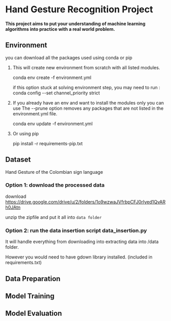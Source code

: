 # Hand Gesture Recognition Project

**This project aims to put your understanding of machine learning algorithms into practice
with a real world problem.**
## Environment

you can download all the packages used using conda or pip
1. This will create new environment from scratch with all listed modules.

    conda env create -f environment.yml

    if this option stuck at solving environment step, you may need to run : conda config --set channel_priority strict

2. If you already have an env and want to install the modules only you can use
The --prune option removes any packages that are not listed in the environment.yml file.

    conda env update -f environment.yml

3. Or using pip
    
    pip install -r requirements-pip.txt


## Dataset
Hand Gesture of the Colombian sign language

### Option 1: download the processed data

download https://drive.google.com/drive/u/2/folders/1o9wzwaJVfrbpCFJ0rIyed1QvARh0JAtn

unzip the zipfile and put it all into `data folder`

### Option 2: run the data insertion script data_insertion.py

It will handle everything from downloading into extracting data into /data folder.

However you would need to have gdown library installed. (included in requirements.txt)

## Data Preparation
## Model Training
## Model Evaluation
